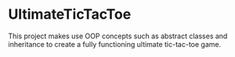 # UltimateTicTacToe

This project makes use OOP concepts such as abstract classes and inheritance to create a fully functioning ultimate tic-tac-toe game.

